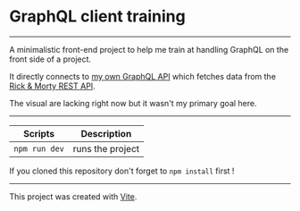 # GraphQL client training

---

A minimalistic front-end project to help me train at handling GraphQL on the front side of a project.

It directly connects to [my own GraphQL API](https://github.com/Julien-Allard/graphql-server-training) which fetches data from the [Rick & Morty REST API](https://rickandmortyapi.com/).

The visual are lacking right now but it wasn't my primary goal here.

---

| Scripts       | Description      |
| ------------- | ---------------- |
| `npm run dev` | runs the project |

If you cloned this repository don't forget to `npm install` first !

---

This project was created with [Vite](https://vitejs.dev/).
